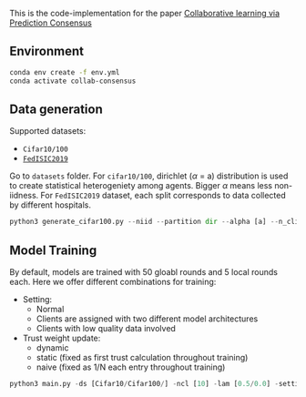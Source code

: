 This is the code-implementation for the paper [Collaborative learning via Prediction Consensus](https://arxiv.org/abs/2305.18497)

## Environment
```bash
conda env create -f env.yml
conda activate collab-consensus
```
## Data generation

Supported datasets:
- `Cifar10/100`
- [`FedISIC2019`](https://github.com/owkin/FLamby/blob/main/flamby/datasets/fed_isic2019/README.md)

Go to `datasets` folder. For `cifar10/100`, dirichlet ($\alpha$ = a) distribution is used to create statistical heterogeniety among agents. Bigger $\alpha$ means less non-iidness. For `FedISIC2019` dataset, each split corresponds to data collected by different hospitals. 

```python
python3 generate_cifar100.py --niid --partition dir --alpha [a] --n_clients [n] --refgen 
```

## Model Training
By default, models are trained with 50 gloabl rounds and 5 local rounds each. 
Here we offer different combinations for training:
- Setting: 
    - Normal 
    - Clients are assigned with two different model architectures
    - Clients with low quality data involved
- Trust weight update:
    - dynamic
    - static (fixed as first trust calculation throughout training)
    - naive (fixed as 1/N each entry throughout training)

```python
python3 main.py -ds [Cifar10/Cifar100/] -ncl [10] -lam [0.5/0.0] -setting [normal/2sets/evil] -trust [dynamic/static/naive]
```
